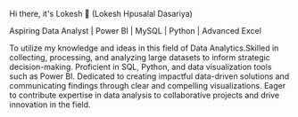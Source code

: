 Hi there, it's Lokesh 👋 (Lokesh Hpusalal Dasariya)

Aspiring Data Analyst | Power BI | MySQL | Python | Advanced Excel

To utilize my knowledge and ideas in this field of Data Analytics.Skilled in collecting, processing, and analyzing large datasets to inform strategic decision-making. Proficient in SQL, Python, and data visualization tools such as Power BI. Dedicated to creating impactful data-driven solutions and communicating findings through clear and compelling visualizations. Eager to contribute expertise in data analysis to collaborative projects and drive innovation in the field.



